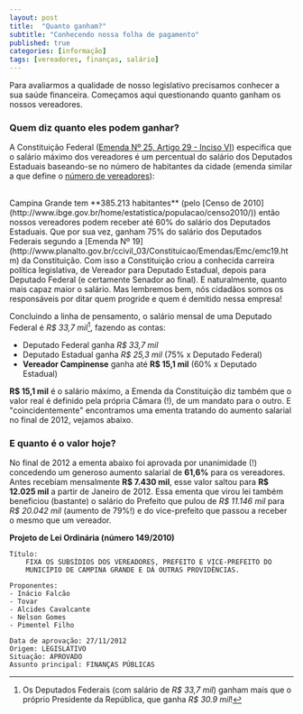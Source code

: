 ```yaml
---
layout: post
title:  "Quanto ganham?"
subtitle: "Conhecendo nossa folha de pagamento"
published: true
categories: [informação]
tags: [vereadores, finanças, salário]
---
```




Para avaliarmos a qualidade de nosso legislativo precisamos conhecer a sua saúde financeira. Começamos aqui questionando quanto ganham os nossos vereadores. 

### Quem diz quanto eles podem ganhar?

A Constituição Federal ([Emenda Nº 25, Artigo 29 - Inciso VI](http://www.planalto.gov.br/ccivil_03/Constituicao/Emendas/Emc/emc25.htm)) especifica que o salário máximo dos vereadores é um percentual do salário dos Deputados Estaduais baseando-se no número de habitantes da cidade (emenda similar a que define o [número de vereadores](https://nazareno.github.io/vereadorescg-site//2016/09/quem-sao.html)): 

<!--html_preserve--><div id="htmlwidget-cc88e04e5ff6b35136d4" style="width:100%;height:auto;" class="datatables html-widget"></div>
<script type="application/json" data-for="htmlwidget-cc88e04e5ff6b35136d4">{"x":{"filter":"none","data":[["Menos de 10 mil","De 10.001 mil à 50 mil","De 50.001 à 100 mil","De 100.001 à 300 mil","<b>De 300.001 à 500 mil\u003c/b>","Mais de 500.000"],["20%","30%","40%","50%","<b>60%\u003c/b>","70%"]],"container":"<table class=\"display\">\n  <thead>\n    <tr>\n      <th>Número de Habitantes\u003c/th>\n      <th>Percentual do Salário dos Deputados Estaduais\u003c/th>\n    \u003c/tr>\n  \u003c/thead>\n\u003c/table>","options":{"paging":false,"searching":false,"ordering":false,"info":false,"order":[],"autoWidth":false,"orderClasses":false}},"evals":[],"jsHooks":[]}</script><!--/html_preserve-->
<br>
Campina Grande tem **385.213 habitantes** (pelo [Censo de 2010](http://www.ibge.gov.br/home/estatistica/populacao/censo2010/)) então nossos vereadores podem receber até 60% do salário dos Deputados Estaduais. Que por sua vez, ganham 75% do salário dos Deputados Federais segundo a [Emenda Nº 19](http://www.planalto.gov.br/ccivil_03/Constituicao/Emendas/Emc/emc19.htm) da Constituição. Com isso a Constituição criou a conhecida carreira política legislativa, de Vereador para Deputado Estadual, depois para Deputado Federal (e certamente Senador ao final). E naturalmente, quanto mais capaz maior o salário. Mas lembremos bem, nós cidadãos somos os responsáveis por ditar quem progride e quem é demitido nessa empresa!

Concluindo a linha de pensamento, o salário mensal de uma Deputado Federal é *R$ 33,7 mil*[^footnote-salario-presidente], fazendo as contas:

[^footnote-salario-presidente]: Os Deputados Federais (com salário de *R$ 33,7 mil*) ganham mais que o próprio Presidente da República, que ganha *R$ 30.9 mil*!

* Deputado Federal ganha *R$ 33,7 mil*
* Deputado Estadual ganha *R$ 25,3 mil* (75% x Deputado Federal)
* **Vereador Campinense** ganha até **R$ 15,1 mil** (60% x Deputado Estadual)

**R$ 15,1 mil** é o salário máximo, a Emenda da Constituição diz também que o valor real é definido pela própria Câmara (!), de um mandato para o outro. E "coincidentemente" encontramos uma ementa tratando do aumento salarial no final de 2012, vejamos abaixo.

### E quanto é o valor hoje?

No final de 2012 a ementa abaixo foi aprovada por unanimidade (!) concedendo um generoso aumento salarial de **61,6%** para os vereadores. Antes recebiam mensalmente **R$ 7.430 mil**, esse valor saltou para **R$ 12.025 mil** a partir de Janeiro de 2012. Essa ementa que virou lei também beneficiou (bastante) o salário do Prefeito que pulou de *R$ 11.146 mil* para *R$ 20.042 mil* (aumento de 79%!) e do vice-prefeito que passou a receber o mesmo que um vereador. 

**Projeto de Lei Ordinária (número 149/2010)**

    Título:
        FIXA OS SUBSÍDIOS DOS VEREADORES, PREFEITO E VICE-PREFEITO DO 
        MUNICÍPIO DE CAMPINA GRANDE E DÁ OUTRAS PROVIDÊNCIAS.

    Proponentes:
    - Inácio Falcão
    - Tovar
    - Alcides Cavalcante
    - Nelson Gomes
    - Pimentel Filho

    Data de aprovação: 27/11/2012
    Origem: LEGISLATIVO
    Situação: APROVADO
    Assunto principal: FINANÇAS PÚBLICAS
